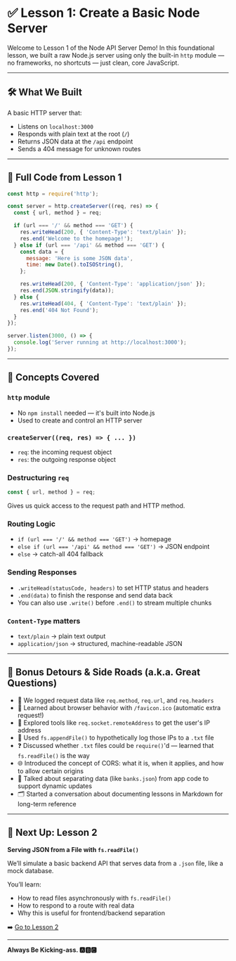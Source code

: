 
# ✅ Lesson 1: Create a Basic Node Server

Welcome to Lesson 1 of the Node API Server Demo! In this foundational lesson, we built a raw Node.js server using only the built-in `http` module — no frameworks, no shortcuts — just clean, core JavaScript.

---

## 🛠️ What We Built

A basic HTTP server that:
- Listens on `localhost:3000`
- Responds with plain text at the root (`/`)
- Returns JSON data at the `/api` endpoint
- Sends a 404 message for unknown routes

---

## 📄 Full Code from Lesson 1

```js
const http = require('http');

const server = http.createServer((req, res) => {
  const { url, method } = req;

  if (url === '/' && method === 'GET') {
    res.writeHead(200, { 'Content-Type': 'text/plain' });
    res.end('Welcome to the homepage!');
  } else if (url === '/api' && method === 'GET') {
    const data = {
      message: 'Here is some JSON data',
      time: new Date().toISOString(),
    };

    res.writeHead(200, { 'Content-Type': 'application/json' });
    res.end(JSON.stringify(data));
  } else {
    res.writeHead(404, { 'Content-Type': 'text/plain' });
    res.end('404 Not Found');
  }
});

server.listen(3000, () => {
  console.log('Server running at http://localhost:3000');
});
```

---

## 🧠 Concepts Covered

### `http` module
- No `npm install` needed — it's built into Node.js
- Used to create and control an HTTP server

### `createServer((req, res) => { ... })`
- `req`: the incoming request object
- `res`: the outgoing response object

### Destructuring `req`
```js
const { url, method } = req;
```
Gives us quick access to the request path and HTTP method.

### Routing Logic
- `if (url === '/' && method === 'GET')` → homepage
- `else if (url === '/api' && method === 'GET')` → JSON endpoint
- `else` → catch-all 404 fallback

### Sending Responses
- `.writeHead(statusCode, headers)` to set HTTP status and headers
- `.end(data)` to finish the response and send data back
- You can also use `.write()` before `.end()` to stream multiple chunks

### `Content-Type` matters
- `text/plain` → plain text output
- `application/json` → structured, machine-readable JSON

---

## 🔀 Bonus Detours & Side Roads (a.k.a. Great Questions)

- 🧪 We logged request data like `req.method`, `req.url`, and `req.headers`
- 🧠 Learned about browser behavior with `/favicon.ico` (automatic extra request!)
- 🧰 Explored tools like `req.socket.remoteAddress` to get the user's IP address
- 💾 Used `fs.appendFile()` to hypothetically log those IPs to a `.txt` file
- ❓ Discussed whether `.txt` files could be `require()`'d — learned that `fs.readFile()` is the way
- 🌐 Introduced the concept of CORS: what it is, when it applies, and how to allow certain origins
- 🧵 Talked about separating data (like `banks.json`) from app code to support dynamic updates
- 🗂️ Started a conversation about documenting lessons in Markdown for long-term reference

---

## 🧱 Next Up: Lesson 2
**Serving JSON from a File with `fs.readFile()`**

We’ll simulate a basic backend API that serves data from a `.json` file, like a mock database.

You’ll learn:
- How to read files asynchronously with `fs.readFile()`
- How to respond to a route with real data
- Why this is useful for frontend/backend separation

➡️ [Go to Lesson 2](./02-serving-json-files.md)

---

**Always Be Kicking-ass. 🅰️🅱️🅲️**
